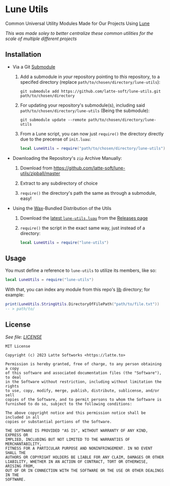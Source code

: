# Lune Utils

Common Universal Utility Modules Made for Our Projects Using [Lune](https://github.com/filiptibell/lune)

*This was made soley to better centralize these common utilities for the scale of multiple different projects*

## Installation

* Via a Git [Submodule](https://git-scm.com/book/en/v2/Git-Tools-Submodules)

    1. Add a submodule in *your* repository pointing to *this* repository, to a specifed directory (replace `path/to/chosen/directory/lune-utils`):

        ```
        git submodule add https://github.com/latte-soft/lune-utils.git path/to/chosen/directory
        ```

    2. For updating your repository's submodule(s), including said `path/to/chosen/directory/lune-utils` (Being the submodule):

        ```
        git submodule update --remote path/to/chosen/directory/lune-utils
        ```

    3. From a Lune script, you can now just `require()` the directory directly due to the precense of `init.luau`:

        ```lua
        local LuneUtils = require("path/to/chosen/directory/lune-utils")
        ```

* Downloading the Repository's `zip` Archive Manually:

    1. Download from <https://github.com/latte-soft/lune-utils/zipball/master>

    2. Extract to any subdirectory of choice

    3. `require()` the directory's path the same as through a submodule, easy!

* Using the [Wax](https://github.com/latte-soft/wax)-Bundled Distribution of the Utils

    1. Download the [latest `lune-utils.luau`](https://github.com/latte-soft/lune-utils/releases/latest/download/lune-utils.luau) from the [Releases page](https://github.com/latte-soft/lune-utils/releases)

    2. `require()` the script in the exact same way, just instead of a directory:

        ```lua
        local LuneUtils = require("lune-utils")
        ```

## Usage

You must define a reference to `lune-utils` to utilize its members, like so:

```lua
local LuneUtils = require("lune-utils")
```

With that, you can index any module from this repo's [lib](lib) directory; for example:

```lua
print(LuneUtils.StringUtils.DirectoryOfFilePath("path/to/file.txt"))
-- > path/to/
```

## License

*See file: [LICENSE](LICENSE)*

```
MIT License

Copyright (c) 2023 Latte Softworks <https://latte.to>

Permission is hereby granted, free of charge, to any person obtaining a copy
of this software and associated documentation files (the "Software"), to deal
in the Software without restriction, including without limitation the rights
to use, copy, modify, merge, publish, distribute, sublicense, and/or sell
copies of the Software, and to permit persons to whom the Software is
furnished to do so, subject to the following conditions:

The above copyright notice and this permission notice shall be included in all
copies or substantial portions of the Software.

THE SOFTWARE IS PROVIDED "AS IS", WITHOUT WARRANTY OF ANY KIND, EXPRESS OR
IMPLIED, INCLUDING BUT NOT LIMITED TO THE WARRANTIES OF MERCHANTABILITY,
FITNESS FOR A PARTICULAR PURPOSE AND NONINFRINGEMENT. IN NO EVENT SHALL THE
AUTHORS OR COPYRIGHT HOLDERS BE LIABLE FOR ANY CLAIM, DAMAGES OR OTHER
LIABILITY, WHETHER IN AN ACTION OF CONTRACT, TORT OR OTHERWISE, ARISING FROM,
OUT OF OR IN CONNECTION WITH THE SOFTWARE OR THE USE OR OTHER DEALINGS IN THE
SOFTWARE.

```
